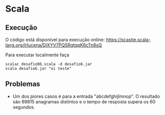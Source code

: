 # Scala

## Execução

O código está disponível para execução online: https://scastie.scala-lang.org/lrlucena/DjXYV7PQSRqtqqK6cTn8sQ 

Para executar localmente faça

````shell
scalac desafio06.scala -d desafio6.jar
scala desafio6.jar "oi teste"
````
## Problemas

 - Um dos piores casos é para a entrada "abcdefghijlmnop". O resultado são 69815 anagramas distintos e o tempo de resposta supera os 60 segundos.

